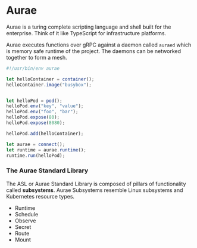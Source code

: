 # Aurae

Aurae is a turing complete scripting language and shell built for the enterprise. Think of it like TypeScript for infrastructure platforms.

Aurae executes functions over gRPC against a daemon called `auraed` which is memory safe runtime of the project. The daemons can be networked together to form a mesh.

```TypeScript
#!/usr/bin/env aurae

let helloContainer = container();
helloContainer.image("busybox");


let helloPod = pod();
helloPod.env("key", "value");
helloPod.env("foo", "bar");
helloPod.expose(80);
helloPod.expose(8080);

helloPod.add(helloContainer);

let aurae = connect();
let runtime = aurae.runtime();
runtime.run(helloPod);

```

### The Aurae Standard Library 

The ASL or Aurae Standard Library is composed of pillars of functionality called **subsystems**.
Aurae Subsystems resemble Linux subsystems and Kubernetes resource types.
 
 - Runtime
 - Schedule
 - Observe
 - Secret
 - Route
 - Mount
 

